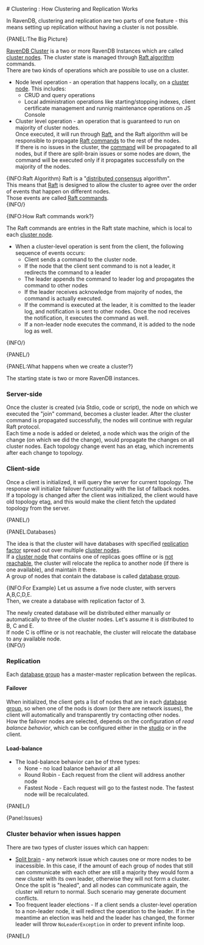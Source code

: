 ﻿﻿# Clustering : How Clustering and Replication Works

In RavenDB, clustering and replication are two parts of one feature - this means setting up replication without having a cluster is not possible.

{PANEL:The Big Picture}

[RavenDB Cluster](../../glossary/ravendb-cluster) is a two or more RavenDB Instances which are called [cluster nodes](../../glossary/cluster-node). The cluster state is managed through [Raft algorithm](../../glossary/raft-algorithm) commands.  
There are two kinds of operations which are possible to use on a cluster.  

* Node level operation - an operation that happens locally, on a [cluster node](../../glossary/cluster-node). This includes:  
  * CRUD and query operations  
  * Local administration operations like starting/stopping indexes, client certificate management and runnig maintenance operations on JS Console  
*  Cluster level operation - an operation that is guaranteed to run on majority of cluster nodes.  
   Once executed, it will run through [Raft](../../glossary/raft-algorithm), and the Raft algorithm will be responsible to propagate [Raft commands](../../glossary/raft-command) to the rest of the nodes.  
   If there is no issues in the cluster, the [command](../../glossary/raft-command) will be propagated to all nodes, but if there are split-brain issues or some nodes are down, the command will be executed only if it propagates successfully on the majority of the nodes.  

{INFO:Raft Algorithm}
Raft is a "[distributed consensus](https://en.wikipedia.org/wiki/Consensus_(computer_science)) algorithm".  
This means that [Raft](../../glossary/raft-algorithm) is designed to allow the cluster to agree over the order of events that happen on different nodes.  
Those events are called [Raft commands](../../glossary/raft-command).  
{INFO/}

{INFO:How Raft commands work?}

The Raft commands are entries in the Raft state machine, which is local to each [cluster node](../../glossary/cluster-node).  

* When a cluster-level operation is sent from the client, the following sequence of events occurs:  
  * Client sends a command to the cluster node.  
  * If the node that the client sent command to is not a leader, it redirects the command to a leader  
  * The leader appends the command to leader log and propagates the command to other nodes  
  * If the leader receives acknowledge from majority of nodes, the command is actually executed.  
  * If the command is executed at the leader, it is comitted to the leader log, and notification is sent to other nodes. Once the nod receives the notification, it executes the command as well.  
  * If a non-leader node executes the command, it is added to the node log as well.  

{INFO/}

{PANEL/}

{PANEL:What happens when we create a cluster?}

The starting state is two or more RavenDB instances.  

### Server-side
Once the cluster is created (via Stdio, code or script), the node on which we executed the "join" command, becomes a cluster leader. After the cluster command is propagated successfully, the nodes will continue with regular Raft protocol.  
Each time a node is added or deleted, a node which was the origin of the change (on which we did the change), would propagate the changes on all cluster nodes. Each topology change event has an etag, which increments after each change to topology.  

### Client-side
Once a client is initialized, it will query the server for current topology. The response will initialize failover functionality with the list of fallback nodes.  
If a topology is changed after the client was initialized, the client would have old topology etag, and this would make the client fetch the updated topology from the server.  

{PANEL/}

{PANEL:Databases}

The idea is that the cluster will have databases with specified [replication factor](../../glossary/replication-factor) spread out over multiple [cluster nodes](../../glossary/cluster-node).  
If a [cluster node](cluster-node) that contains one of replicas goes offline or is [not reachable](https://en.wikipedia.org/wiki/Split-brain_(computing)), the cluster will relocate the replica to another node (if there is one available), and maintain it there.  
A group of nodes that contain the database is called [database group](../../glossary/database-group).  

{INFO:For Example}
Let us assume a five node cluster, with servers A,B,C,D,E.  
Then, we create a database with replication factor of 3.  

The newly created database will be distributed either manually or automatically to three of the cluster nodes. Let's assume it is distributed to B, C and E.  
If node C is offline or is not reachable, the cluster will relocate the database to any available node.  
{INFO/}

### Replication
Each [database group](../../glossary/database-group) has a master-master replication between the replicas.  

#### Failover
When initialized, the client gets a list of nodes that are in each [database group](../../glossary/database-group), so when one of the nods is down (or there are network issues), the client will automatically and transparently try contacting other nodes.  
How the failover nodes are selected, depends on the configuration of *read balance behavior*, which can be configured either in the [studio](../../studio/server/client-configuration) or in the client.  

#### Load-balance

* The load-balance behavior can be of three types:  
  * None - no load balance behavior at all  
  * Round Robin - Each request from the client will address another node  
  * Fastest Node - Each request will go to the fastest node. The fastest node will be recalculated.  

{PANEL/}

{Panel:Issues}

### Cluster behavior when issues happen
There are two types of cluster issues which can happen:

  * [Split brain](https://en.wikipedia.org/wiki/Split-brain_(computing)) - 
  any network issue which causes one or more nodes to be inacessible. 
  In this case, if the amount of each group of nodes that still can communicate 
  with each other are still a majority they would form a new cluster with its own leader, 
  otherwise they will not form a cluster.
  Once the split is "healed", and all nodes can communicate again, the cluster will return to normal.
  Such scenario may generate document conflicts.
  * Too frequent leader elections - If a client sends a cluster-level operation to a 
  non-leader node, it will redirect the operation to the leader. 
  If in the meantime an election was held and the leader has changed, 
  the former leader will throw `NoLeaderException` in order to prevent infinite loop.

{PANEL/}
